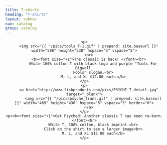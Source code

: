 ```yaml
---
title: T-shirts
heading: "T-shirts"
layout: subnav
nav: catalog
group: catalog
---
```


<p class="lead">
</p>

<div align="center">
   
    <p>
        <img src="{{ "/pics/tools_T-1.gif" | prepend: site.baseurl }}" width="596" height="538" hspace="5" vspace="5">
        <br>
        <b><font size="+1">The classic is back! </font><br>
            White 100% cotton T with black logo and purple "Tools For Bigwall 
            Fools" slogan.<br>
            M, L, and XL $12.00 each.</b>
    </p>
    <p>
        <a href="http://www.fishproducts.com/pics/PSYCHE_T_detail.jpg" target="_blank">
            <img src="{{ "/pics/psyche_trans.gif" | prepend: site.baseurl }}" width="469" height="430" hspace="5" vspace="5" border="0">
        </a>
    </p>
    <p><b><font size="+1">Get Psyched! Another classic T has been re-born.</font><br>
            White T, 100% cotton, black imprint.<br>
            Click on the shirt to see a larger image<br>
            M, L, and XL $12.00 each</b>
    </p>
</div>
